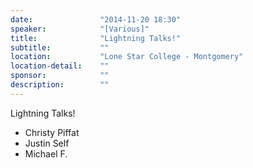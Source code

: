 ```yaml
---
date:               "2014-11-20 18:30"
speaker:            "[Various]"
title:              "Lightning Talks!"
subtitle:           ""
location:           "Lone Star College - Montgomery"
location-detail:    ""
sponsor:            ""
description:        ""
---
```

Lightning Talks!

* Christy Piffat
* Justin Self
* Michael F.


